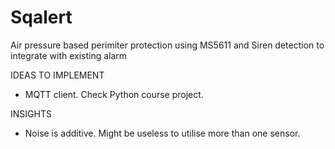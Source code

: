 # Sqalert
Air pressure based perimiter protection using MS5611
and Siren detection to integrate with existing alarm

IDEAS TO IMPLEMENT
- MQTT client. Check Python course project.

INSIGHTS
- Noise is additive. Might be useless to utilise more than one sensor.

